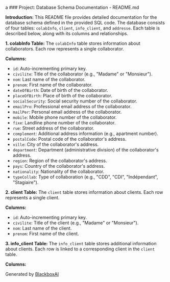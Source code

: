 a ### Project: Database Schema Documentation - README.md

**Introduction:**
This README file provides detailed documentation for the database schema defined in the provided SQL code. The database consists of four tables: `colabInfo`, `client`, `info_client`, and `addresse`. Each table is described below, along with its columns and relationships.

**1. colabInfo Table:**
The `colabInfo` table stores information about collaborators. Each row represents a single collaborator.

**Columns:**
- `id`: Auto-incrementing primary key.
- `civilite`: Title of the collaborator (e.g., "Madame" or "Monsieur").
- `nom`: Last name of the collaborator.
- `prenom`: First name of the collaborator.
- `dateOfBirth`: Date of birth of the collaborator.
- `placeOfBirth`: Place of birth of the collaborator.
- `socialSecurity`: Social security number of the collaborator.
- `emailPro`: Professional email address of the collaborator.
- `mailPer`: Personal email address of the collaborator.
- `mobile`: Mobile phone number of the collaborator.
- `fixe`: Landline phone number of the collaborator.
- `rue`: Street address of the collaborator.
- `complement`: Additional address information (e.g., apartment number).
- `postalCode`: Postal code of the collaborator's address.
- `ville`: City of the collaborator's address.
- `department`: Department (administrative division) of the collaborator's address.
- `region`: Region of the collaborator's address.
- `pays`: Country of the collaborator's address.
- `nationality`: Nationality of the collaborator.
- `typeCollab`: Type of collaboration (e.g., "CDD", "CDI", "Indépendant", "Stagiaire").

**2. client Table:**
The `client` table stores information about clients. Each row represents a single client.

**Columns:**
- `id`: Auto-incrementing primary key.
- `civilite`: Title of the client (e.g., "Madame" or "Monsieur").
- `nom`: Last name of the client.
- `prenom`: First name of the client.

**3. info_client Table:**
The `info_client` table stores additional information about clients. Each row is linked to a corresponding client in the `client` table.

**Columns:**

Generated by [BlackboxAI](https://www.blackbox.ai)